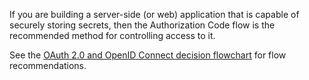 If you are building a server-side (or web) application that is capable of securely storing secrets, then the Authorization Code flow is the recommended method for controlling access to it.

See the [OAuth 2.0 and OpenID Connect decision flowchart](/docs/concepts/oauth-openid/#choosing-an-oauth-2-0-flow) for flow recommendations.
